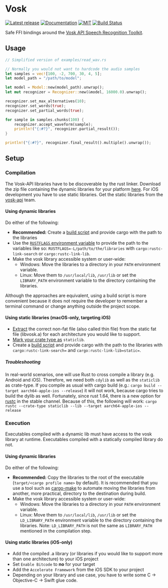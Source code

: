 # Vosk

[![Latest release](https://img.shields.io/crates/v/vosk.svg)](https://crates.io/crates/vosk)
[![Documentation](https://docs.rs/vosk/badge.svg)](https://docs.rs/vosk)
[![MIT](https://img.shields.io/github/license/Bear-03/vosk-rs)](https://github.com/Bear-03/vosk-rs)
[![Build Status](https://github.com/Bear-03/vosk-rs/workflows/CI/badge.svg)](https://github.com/Bear-03/vosk-rs/actions?workflow=CI)

Safe FFI bindings around the [Vosk API Speech Recognition Toolkit](https://github.com/alphacep/vosk-api).

## Usage
```rust
// Simplified version of examples/read_wav.rs

// Normally you would not want to hardcode the audio samples
let samples = vec![100, -2, 700, 30, 4, 5];
let model_path = "/path/to/model";

let model = Model::new(model_path).unwrap();
let mut recognizer = Recognizer::new(&model, 16000.0).unwrap();

recognizer.set_max_alternatives(10);
recognizer.set_words(true);
recognizer.set_partial_words(true);

for sample in samples.chunks(100) {
    recognizer.accept_waveform(sample);
    println!("{:#?}", recognizer.partial_result());
}

println!("{:#?}", recognizer.final_result().multiple().unwrap());
```

## Setup

### Compilation

The Vosk-API libraries have to be discoverable by the rust linker. Download the zip file containing the dynamic libraries for your platform [here](https://github.com/alphacep/vosk-api/releases). For iOS development you have to use static libraries. Get the static libraries from the [vosk-api][vosk-api-ios] team.

#### Using dynamic libraries
Do either of the following:

- **Recommended:** Create a [build script][build-script-explanation] and provide cargo with the path to the libraries
- Use the [`RUSTFLAGS` environment variable][rust-env-variables] to provide the path to the variables like so:
    `RUSTFLAGS=-L/path/to/the/libraries`
    with `cargo:rustc-link-search` or `cargo:rustc-link-lib`.
-   Make the vosk library accessible system or user-wide:
    - Windows: Move the libraries to a directory in your `PATH` environment variable.
    - Linux: Move them to `/usr/local/lib`, `/usr/lib` or set the `LIBRARY_PATH` environment variable to the directory containing the libraries.

Although the approaches are equivalent, using a build script is more convenient because it does not require
the developer to remember a terminal command or change anything outside the project scope.

#### Using static libraries (macOS-only, targeting iOS)

- [Extract](https://llvm.org/docs/CommandGuide/llvm-lipo.html) the correct non-fat file (also called thin file) from the static fat file (libvosk.a) for each architecture you would like to support.
- [Mark your crate type as](https://doc.rust-lang.org/cargo/reference/cargo-targets.html#the-crate-type-field) `staticlib`.
- Create a [build script][build-script-explanation] and provide cargo with the path to the libraries with `cargo:rustc-link-search=` and `cargo:rustc-link-lib=static=`.

##### Troubleshooting
In real-world scenarios, one will use Rust to cross compile a library (e.g. Android and iOS). Therefore, we need both `cdylib` as well as the `staticlib` as crate-type. If you compile as usual with cargo build (e.g.: `cargo build --target aarch64-apple-ios --release`) it will not work, because cargo tries to build the dylib as well. Fortunately, since rust 1.64, there is a new option for [rustc](https://github.com/rust-lang/cargo/issues/10083) in the stable channel. Because of this, the following will work: `cargo rustc --crate-type staticlib --lib --target aarch64-apple-ios --release`

### Execution
Executables compiled with a dynamic lib must have access to the vosk library at runtime. Executables compiled with a statically compiled library do not.

#### Using dynamic libraries
Do either of the following:

-   **Recommended:** Copy the libraries to the root of the executable
    (`target/<cargo profile name>` by default). It is recommended that you use a tool such as
    [cargo-make](https://sagiegurari.github.io/cargo-make/) to automate moving the libraries
    from another, more practical, directory to the destination during build.
-   Make the vosk library accessible system or user-wide:
    - Windows: Move the libraries to a directory in your `PATH` environment variable.
    - Linux: Move them to `/usr/local/lib`, `/usr/lib` or set the `LD_LIBRARY_PATH` environment variable to the directory containing the libraries. Note: `LD_LIBRARY_PATH` is not the same as `LIBRARY_PATH` mentioned in the compilation step.


#### Using static libraries (iOS-only)

- Add the compiled .a library (or libraries if you would like to support more than one architecture) to your iOS project
- Set `Enable Bitcode` to **no** for your target
- Add the `Accelerate Framework` from the iOS SDK to your project
- Depending on your library and use case, you have to write some C -> Objective-C -> Swift glue code.

[build-script-explanation]: https://doc.rust-lang.org/cargo/reference/build-scripts.html
[rust-env-variables]: https://doc.rust-lang.org/cargo/reference/environment-variables.html
[vosk-api-ios]: https://alphacephei.com/vosk/install#ios-build
